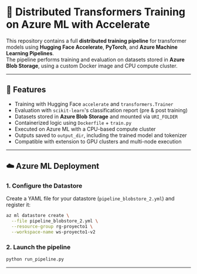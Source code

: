 # 🤖 Distributed Transformers Training on Azure ML with Accelerate

This repository contains a full **distributed training pipeline** for transformer models using **Hugging Face Accelerate**, **PyTorch**, and **Azure Machine Learning Pipelines**.  
The pipeline performs training and evaluation on datasets stored in **Azure Blob Storage**, using a custom Docker image and CPU compute cluster.

---

## 🚀 Features

- Training with Hugging Face `accelerate` and `transformers.Trainer`  
- Evaluation with `scikit-learn`'s classification report (pre & post training)  
- Datasets stored in **Azure Blob Storage** and mounted via `URI_FOLDER`  
- Containerized logic using `Dockerfile` + `train.py`  
- Executed on Azure ML with a CPU-based compute cluster  
- Outputs saved to `output_dir`, including the trained model and tokenizer  
- Compatible with extension to GPU clusters and multi-node execution

---

## ☁️ Azure ML Deployment

### 1. Configure the Datastore

Create a YAML file for your datastore (`pipeline_blobstore_2.yml`) and register it:

```bash
az ml datastore create \
  --file pipeline_blobstore_2.yml \
  --resource-group rg-proyecto1 \
  --workspace-name ws-proyecto1-v2
```

### 2. Launch the pipeline

```bash
python run_pipeline.py
```

---
